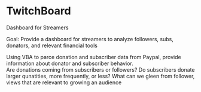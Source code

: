 # TwitchBoard
Dashboard for Streamers

Goal: Provide a dashboard for streamers to analyze followers, subs, donators, and relevant financial tools

Using VBA to parce donation and subscriber data from Paypal, provide information about donator and subscriber behavior.  
Are donations coming from subscribers or followers? Do subscribers donate larger qunatities, more frequently, or less?
What can we gleen from follower, views that are relevant to growing an audience

